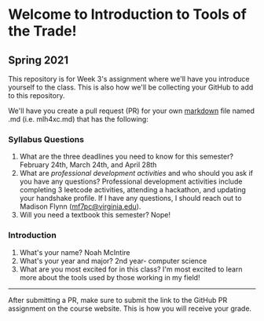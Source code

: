 # Welcome to Introduction to Tools of the Trade!
## Spring 2021

This repository is for Week 3's assignment where we'll have you introduce yourself to the class. This is also how we'll be collecting your GitHub to add to this repository.

We'll have you create a pull request (PR) for your own [markdown](https://www.markdownguide.org/getting-started) file named <studentid>.md (i.e. mlh4xc.md) that has the following:

### Syllabus Questions
1. What are the three deadlines you need to know for this semester?
February 24th, March 24th, and April 28th
2. What are *professional development activities* and who should you ask if you have any questions?  Professional development activities include completing 3 leetcode activities, attending a hackathon, and updating your handshake profile. If I have any questions, I should reach out to Madison Flynn (mf7pc@virginia.edu).
3. Will you need a textbook this semester?
Nope!
### Introduction
1. What's your name?
Noah McIntire
2. What's your year and major?
2nd year- computer science
3. What are you most excited for in this class?
I'm most excited to learn more about the tools used by those working in my field!
---
After submitting a PR, make sure to submit the link to the GitHub PR assignment on the course website. This is how you will receive your grade.
